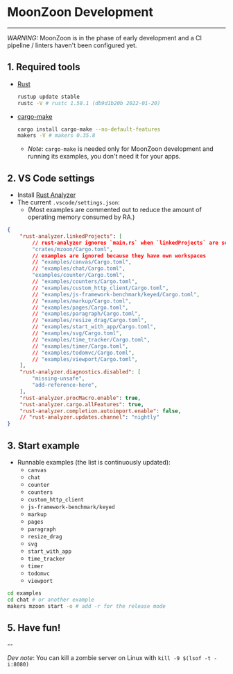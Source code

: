 # MoonZoon Development

---

_WARNING:_ MoonZoon is in the phase of early development and a CI pipeline / linters haven't been configured yet.

## 1. Required tools

- [Rust](https://www.rust-lang.org/)
  ```bash
  rustup update stable
  rustc -V # rustc 1.58.1 (db9d1b20b 2022-01-20)
  ```

- [cargo-make](https://sagiegurari.github.io/cargo-make/)
  ```bash
  cargo install cargo-make --no-default-features
  makers -V # makers 0.35.8
  ```
  - _Note_: `cargo-make` is needed only for MoonZoon development and running its examples, you don't need it for your apps.

## 2. VS Code settings

- Install [Rust Analyzer](https://rust-analyzer.github.io/)
- The current `.vscode/settings.json`: 
  - (Most examples are commented out to reduce the amount of operating memory consumed by RA.)

```json
{
    "rust-analyzer.linkedProjects": [
        // rust-analyzer ignores `main.rs` when `linkedProjects` are set
        "crates/mzoon/Cargo.toml",
        // examples are ignored because they have own workspaces
        // "examples/canvas/Cargo.toml",
        // "examples/chat/Cargo.toml",
        "examples/counter/Cargo.toml",
        // "examples/counters/Cargo.toml",
        // "examples/custom_http_client/Cargo.toml",
        // "examples/js-framework-benchmark/keyed/Cargo.toml",
        // "examples/markup/Cargo.toml",
        // "examples/pages/Cargo.toml",
        // "examples/paragraph/Cargo.toml",
        // "examples/resize_drag/Cargo.toml",
        // "examples/start_with_app/Cargo.toml",
        // "examples/svg/Cargo.toml",
        // "examples/time_tracker/Cargo.toml",
        // "examples/timer/Cargo.toml",
        // "examples/todomvc/Cargo.toml",
        // "examples/viewport/Cargo.toml",
    ],
    "rust-analyzer.diagnostics.disabled": [
        "missing-unsafe",
        "add-reference-here",
    ],
    "rust-analyzer.procMacro.enable": true,
    "rust-analyzer.cargo.allFeatures": true,
    "rust-analyzer.completion.autoimport.enable": false,
    // "rust-analyzer.updates.channel": "nightly"
}
```

</details>

## 3. Start example

- Runnable examples (the list is continuously updated):
  - `canvas`
  - `chat`
  - `counter`
  - `counters`
  - `custom_http_client`
  - `js-framework-benchmark/keyed`
  - `markup`
  - `pages`
  - `paragraph`
  - `resize_drag`
  - `svg`
  - `start_with_app`
  - `time_tracker`
  - `timer`
  - `todomvc`
  - `viewport`

```sh
cd examples
cd chat # or another example
makers mzoon start -o # add -r for the release mode
```

## 5. Have fun!

--

_Dev note_: You can kill a zombie server on Linux with `kill -9 $(lsof -t -i:8080)`
